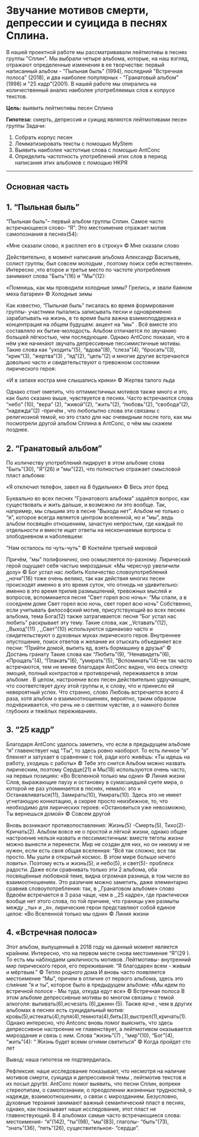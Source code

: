 <h1> Звучание мотивов смерти, депрессии и суицида в песнях Сплина.</h1>

В нашей проектной работе мы рассматривавали лейтмотивы в песнях группы "Сплин". Мы выбрали четыре альбома, которые, на наш взгляд, отражают определенные изменения в ее творчестве: первый написанный альбом - "Пыльная быль" (1994), последний "Встречная полоса" (2018), и два наиболее популярных - "Гранатовый альбом" (1998) и "25 кадр"(2001). В нашей работе мы опирались на количественный анализ наиболее употребляемых слов к копрусе текстов.  

**Цель:** выявить лейтмотивы песен Сплина 

**Гипотеза:** смерть, депрессия и суицид являются лейтмотивами песен группы 
Задачи:
1.	Собрать корпус песен 
2.	Лемматизировать тексты с помощью MyStem 
3.	Выявить наиболее частотные слова с помощью AntConc
4.	Определить частотность употреблений этих слов в период написания этих альбомов с помощью НКРЯ

<hr>

  <h2> Основная часть


<h2> 1. “Пыльная быль”</h2>

“Пыльная быль”– первый альбом группы Сплин. Самое часто встречающееся слово- “Я”. Это местоимение отражает мотив самопознания в песнях(54):

«Мне сказали слово, я расплел его в строку»
 © Мне сказали слово
 
Действительно, в момент написания альбома Александр Васильев, солист группы, был совсем молодым , поэтому поиск себя естественен. Интересно ,что второе и третье место по частоте употребления занимают слова "Быть"(16) и "Мы"(12):

«Помнишь, как мы проводили холодные зимы?
Грелись, и звали баяном меха батареи»
 © Холодные зимы 
 
Как известно, “Пыльная быль” писалась во время формирования группы- участники пытались записывать песни и одновременно зарабатывать на жизнь, в то время была важна взаимоподдержка и концентрация на общем будущем: акцент на “мы” . Всё вместе это составляло их бытие-молодость.
Альбом отличается по звучанию большей лёгкостью, чем последующие. Однако AntConc показал, что в нём уже начинают звучать депрессивные пессимистичные мотивы. Такие слова как “уходить”(5), “вдова”(8), “слеза”(4), “бросать”(3), “крик”(3), “жертва”(3) , “яд”(2), “цепь”(2) и многие другие встречаются довольно часто и свидетельствуют о тревожном состоянии лирического героя:

«И в запахе костра мне слышались крики»
 © Жертва талого льда
 
Однако стоит ометить, что оптимистичных мотивов также много и это, как было сказано выше, чувствуется в песнях. Часто встречаются слова “небо” (10), “вера” (2), “живой”(2), “жить”(2), “любовь”(2), “свобода”(2), “надежда”(2)  -причём , что любопытно слова эти связаны с религиозной темой, но это стало для нас очевидным после того, как мы посмотрели другой альбом Сплина в AntConc, о чём  мы скажем позднее.

<h2> 2. “Гранатовый альбом” </h2>

По количеству употреблений лидирует в этом альбоме слова "Быть”(30), "Я”(26) и "мы”(22), что полностью отражает смысловой пласт альбома:

«Я отключил телефон, завел на 8 будильник»
 © Весь этот бред
 
Буквально во всех песнях “Гранатового альбома” задаётся вопрос, как существовать и жить дальше, и возможно ли это вообще. Так, например, мы слышим это в песне "Выхода нет". Альбом не только о “я”, которое всегда является центром вселенной, но и "мы”, ведь альбом посвящён отношениям, зачастую непростым, где каждый по отдельности и вместе ищет ответы на нескончаемые вопросы о злободневном и наболевшем:

“Нам осталось по чуть-чуть”
 © Коктейли третьей мировой
 
Причём, “мы” полифонично, оно осмысляется  по-разному. Лирический герой ощущает себя частью мирозданья:
«Мы чересчур увеличили дозу»
 © Бог устал нас любить
Количество словоупотреблений ,,ночи”(16) тоже очень велико, так как действия многих песен происходят именно в это время суток, что отнюдь не удивительно: именно в это время прилив размышлений, тревожных мыслей и вопросов, вспоминается песня “Свет горел всю ночь»:
“Мы спали, а в соседнем доме
Свет горел всю ночь, свет горел всю ночь”
Собственно, если учитывать философский мотив, присутствующий во всех песнях альбома, тема Бога(12) также затрагивается: песня  “Бог устал нас любить” раскрывает эту тему. Такие слова, как ,,Уставать”(12), ,,Выход”(11) , ,,Свет”(10) используются одинаково часто и свидетельствуют о духовных муках лирического героя. Внутреннее опустошение, поиск ответов и желание их отыскать объединяет все песни:
“Прийти домой, выпить яд, взять бормашину в друзья”
© Достань гранату
Такие слова как “Любить”(9), “Ненавидеть”(6), «Прощать”(4), “Плакать”(6), “умирать”(5), “Вспоминать”(4)-не так часто встречаются, тем не менее благодаря AntConc видно, что весь спектр эмоций, полный контрастов и противоречий, переживается в этом альбоме .
В целом, настроение всех песен действительно удручающее, что соответствует духу этой группы и, к слову, что и принесло ей невероятный успех.
Что странно, слово Любовь встречается всего 4 раза, хотя альбом о взаимоотношениях, вероятно, таким образом подчёркивается, что речь не о светлом чувcтве, а о намного более глубоких и тяжёлых переживаниях.
 
 <h2> 3. “25 кадр” </h2>

Благодаря AntConc удалось заметить, что если в предыдущем альбоме “я” главенствует над “Ты”, то здесь ровно наоборот. То есть личное “я” блекнет и затухает в сравнении с той, ради кого живёшь:
«Ты идешь на работу, уходишь с работы»
 © Тебе это снится
 Альбом можно назвать лирическим, поэтому Сердце(21) и Мы(18) используются очень часто, на первых позициях:
«Во Вселенной только мы одни»
© Линия жизни
Слов, выражающие паузу и остановку в сумасшедшей суете мира, о которой не раз упоминается в песнях, немало: это и Останавливаться(11), Замирать(10), Умирать(10). Здесь это не имеет угнетающую коннотацию, а скорее просто неизбежное, то, что необходимо для лирических героев:
«Остановиться уже невозможно,
Ты вернешься домой»
© Совсем другой

Вновь возникают противопоставления: Жизнь(5) -Смерть(5), Тихо(2)-Кричать(2). Альбом вовсе не о простой и лёгкой жизни, однако общее настроение нельзя назвать и пессимистичным: вместе тяготы жизни можно вынести и перенести. Мир не создан для них, но он никому и не нужен, если есть своя общая вселенная: 
“Всё так сложно, все так пpосто.
 Мы yшли в откpытый космос.
 В этом миpе больше нечего ловить».
Поэтому есть и жизнь(5), и небо(5), и свет(5)- проблеск радости.
Даже если сравнивать только эти 2 альбома, оба посвящённые любовной теме, видна огромная разница, в том числе во взаимоотношениях. Это различие можно заметить, даже элементарно сравнив словоупотребления: так, в ,,Гранатовом альбоме» слово Вдвоём встречается в 3 раза чаще, чем в ,,25 кадре», где практически вообще нет этого слова, по той причине, что границы уже размыты между ,,ты» и ,,я», лирические герои представляют собой единое целое:
«Во Вселенной только мы одни»
© Линия жизни

<h2> 4. «Встречная полоса» </h2>

Этот альбом, выпущенный в  2018 году на данный момент является крайним. Интересно, что на первом месте снова местоимение “Я”(29 ). То есть мы наблюдаем цикличность мотивов. Лейтмотивы-  внутренний мир лирического героя, его переживания:
“Я благодарен всем - живым и мёртвым.”
© Тепло родного дома
И вновь часто появляется местоимение “Мы”, причем  в отличие от первого альбома, здесь это слияние “я и ты”, которое было в предыдущем альбоме:
«Мы идем по встречной полосе - 
Мы туда, откуда едут все»
© Встречная полоса
В этом альбоме  депрессивные мотивы во многом связаны с темой алкоголя:  выпивать(6),исчезать (6),джинн (5). Также ярче , чем в других альбомах в песнях есть суицидальный мотив: кровь(5),истекать(4),пуля(4),темнота(4),бить(3),выстрел(1),кричать(1).
Однако интересно, что Antconc вновь помог выяснить, что здесь депрессивное настроение не главенствует, а лейтмотивом оказывается мироздание и связь с ним. Слова “жизнь”(7) , “мир”(10), “Бог”(4), “жить”(4):
“ Жизнь будет всеми огнями светиться”
© Когда пройдет сто лет

Вывод: наша гипотеза не подтвердилась.

Рефлексия: наше исследование показывает, что несмотря на наличие мотивов смерти, суицида и депрессивной темы , лейтмотив текстов и их посыл другbt. AntConc помог выявить, что песни Сплин, вопреки стереотипам, о самопознании, о преодолении жизненных трудностей, о надежде, взаимоотношениях, о связи с мирозданием. Безусловно, духовные терзания занимают важный семантический пласт в песнях, однако, как показывает наше исследование, этот пласт не главенствующий.  В 4 альбомах самые часто встречающиеся слова: местоимения- “я”(142), “ты”(98), “мы”(83),  глаголы- “быть”(73), “знать”(36), “петь”(26), существительное- “сердце”. 



